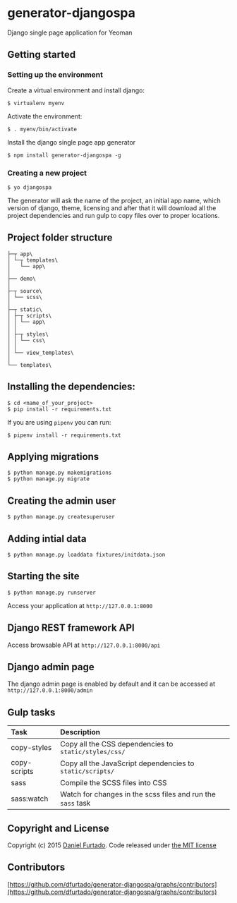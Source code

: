 # generator-djangospa

Django single page application for Yeoman


## Getting started

### Setting up the environment

Create a virtual environment and install django:

```
$ virtualenv myenv
```

Activate the environment:

```
$ . myenv/bin/activate
```

Install the django single page app generator

```
$ npm install generator-djangospa -g
```


### Creating a new project

```
$ yo djangospa
```
The generator will ask the name of the project, an initial app name, which version of django, theme, licensing and
after that it will download all the project dependencies and run gulp to copy files over to proper locations.


## Project folder structure

```
├─┬ app\
│ └─┬ templates\
│   └── app\
│
├── demo\
│
├─┬ source\
│ └── scss\
│
├─┬ static\
│ ├─┬ scripts\
│ │ └── app\
│ │
│ ├─┬ styles\
│ │ └── css\
│ │
│ └── view_templates\
│
└── templates\
```

## Installing the dependencies:

```
$ cd <name_of_your_project>
$ pip install -r requirements.txt
```

If you are using `pipenv` you can run:

```
$ pipenv install -r requirements.txt
```

## Applying migrations
```
$ python manage.py makemigrations
$ python manage.py migrate
```

## Creating the admin user
```
$ python manage.py createsuperuser
```

## Adding intial data
```
$ python manage.py loaddata fixtures/initdata.json
```

## Starting the site
```
$ python manage.py runserver
```

Access your application at `http://127.0.0.1:8000`


## Django REST framework API

Access browsable API at `http://127.0.0.1:8000/api`

## Django admin page

The django admin page is enabled by default and it can be accessed at `http://127.0.0.1:8000/admin`


## Gulp tasks

| Task | Description |
|:------|:-------------|
|copy-styles| Copy all the CSS dependencies to `static/styles/css/`|
|copy-scripts| Copy all the JavaScript dependencies to `static/scripts/`|
|sass| Compile the SCSS files into CSS |
|sass:watch| Watch for changes in the scss files and run the `sass` task|


## Copyright and License

Copyright (c) 2015 [Daniel Furtado](https://twitter.com/the8bitcoder). Code released under [the MIT license](LICENSE.md)

## Contributors

[https://github.com/dfurtado/generator-djangospa/graphs/contributors](https://github.com/dfurtado/generator-djangospa/graphs/contributors)
